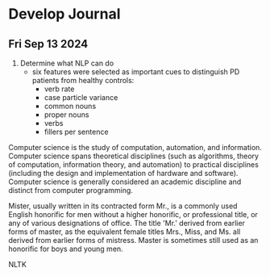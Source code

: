 # Develop Journal

## Fri Sep 13 2024
1. Determine what NLP can do
    * six features were selected as important cues to distinguish PD patients from healthy controls: 
        * verb rate
        * case particle variance
        * common nouns
        * proper nouns
        * verbs
        * fillers per sentence

        
Computer science is the study of computation, automation, and information. Computer science spans theoretical disciplines (such as algorithms, theory of computation, information theory, and automation) to practical disciplines (including the design and implementation of hardware and software). Computer science is generally considered an academic discipline and distinct from computer programming.
        
Mister, usually written in its contracted form Mr., is a commonly used English honorific for men without a higher honorific, or professional title, or any of various designations of office. The title 'Mr.' derived from earlier forms of master, as the equivalent female titles Mrs., Miss, and Ms. all derived from earlier forms of mistress. Master is sometimes still used as an honorific for boys and young men.

NLTK